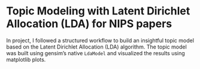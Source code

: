 # Topic Modeling with Latent Dirichlet Allocation (LDA) for NIPS papers

In project, I followed a structured workflow to build an insightful topic model based on the Latent Dirichlet Allocation (LDA) algorithm. The topic model was built using gensim’s native `LdaModel` and visualized the results using matplotlib plots.

